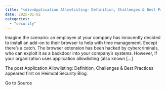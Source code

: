 ```yaml
---
title: "<div>Application Allowlisting: Definition, Challenges & Best Practices</div>"
date: 2025-01-02
categories: 
  - "security"
---
```


Imagine the scenario: an employee at your company has innocently decided to install an add-on to their browser to help with time management. Except there’s a catch. The browser extension has been hacked by cybercriminals, who can exploit it as a backdoor into your company’s systems. However, if your organization uses application allowlisting (also known \[…\]

The post Application Allowlisting: Definition, Challenges & Best Practices appeared first on Heimdal Security Blog.

Go to Source
